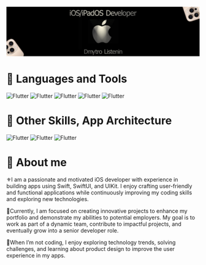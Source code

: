 ![Header](./assets/99.png)

##

# 🔱 Languages and Tools

![Flutter](https://img.shields.io/badge/-Swift-090909?style-for-the-badge&logo=Swift)
![Flutter](https://img.shields.io/badge/-SwiftUI-090909?style-for-the-badge&logo=Swift&logoColor=675CFF)
![Flutter](https://img.shields.io/badge/-UIKit-090909?style-for-the-badge&logo=UIKit&logoColor=675CFF)
![Flutter](https://img.shields.io/badge/-Git-090909?style-for-the-badge&logo=Git)
![Flutter](https://img.shields.io/badge/-AVFoundation-090909?style-for-the-badge&logo=Apple)

##

# 🔱 Other Skills, App Architecture

![Flutter](https://img.shields.io/badge/-MVVM-090909?style-for-the-badge&logo=Swift&logoColor=675CFF)
![Flutter](https://img.shields.io/badge/-MVC-090909?style-for-the-badge&logo=UIKit)
![Flutter](https://img.shields.io/badge/-AutoLayout-090909?style-for-the-badge&logo=UIKit&logoColor=F18F50)

##
##
# 🔱 About me 
⚜️I am a passionate and motivated iOS developer with experience in building apps using Swift, SwiftUI, and UIKit. I enjoy crafting user-friendly and functional applications while continuously improving my coding skills and exploring new technologies.

🔆Currently, I am focused on creating innovative projects to enhance my portfolio and demonstrate my abilities to potential employers. My goal is to work as part of a dynamic team, contribute to impactful projects, and eventually grow into a senior developer role.

🔅When I’m not coding, I enjoy exploring technology trends, solving challenges, and learning about product design to improve the user experience in my apps.

##




